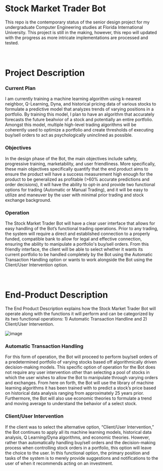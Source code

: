 # Stock Market Trader Bot
This repo is the contemporary status of the senior design project for my undergraduate Computer Engineering studies at Florida International University. This project is still in the making, however, this repo will updated with the progress as more intricate implementations are processed and tested. <br><br><br>

# Project Description
### Current Plan
I am currently training a machine learning algorithm using k-nearest neighbor, Q-Learning, Dyna, and historical pricing data of various stocks to formulate a predictive model that analyzes trends of varying positions in a portfolio. By training this model, I plan to have an algorithm that accurately forecasts the future beahvior of a stock and potentially an entire portfolio. Amongst this model, multiple high-level trading algorithms will be coherently used to optimize a portfolio and create thresholds of executing buy/sell orders to act as psychologically  uninclined as possible.

### Objectives
In the design phase of the Bot, the main objectives include safety, progressive training, marketability, and user friendliness. More specifically, these main objectives specifically quantify that the end product aims to ensure the product will have a success measurement high enough for the product to be generalized as profitable (>60% accurate predictions and order decisions), it will have the ability to opt-in and provide two functional options for trading (Automatic or Manual Trading), and it will be easy to utilize and maneuver by the user with minimal prior trading and stock exchange background. <br>

### Operation
The Stock Market Trader Bot will have a clear user interface that allows for easy handling of the Bot’s functional trading operations. Prior to any trading, the system will require a direct and established connection to a properly funded, compatible bank to allow for legal and effective connection, ensuring the ability to manipulate a portfolio's buy/sell orders. From this friendly interface, the client will be able to select whether it wants its current portfolio to be handled completely by the Bot using the Automatic Transaction Handling option or wants to work alongside the Bot using the Client/User Intervention option.<br><br><br>

# End-Product Description
The End Product Description explains how the Stock Market Trader Bot will operate along with the functions it will perform and can be categorized by its two functional operations: 1) Automatic Transaction Handline and 2) Client/User Intervention.

![image](https://user-images.githubusercontent.com/92603066/181686542-476d1349-8256-418b-ab07-0f44ae13ca6e.png)


### Automatic Transaction Handling
For this form of operation, the Bot will proceed to perform buy/sell orders of a predetermined portfolio of varying stocks based off algorithmically driven decision-making models. This specific option of operation for the Bot does not require any user intervention other than selecting a pool of stocks in which the user wishes to allow the Bot to manipulate through varying orders and exchanges. From here on forth, the Bot will use the library of machine learning algorithms it has been trained with to predict a stock’s price based on historical data analysis ranging from approximately 25 years prior. Furthermore, the Bot will also use economic theories to formulate a trend and moving average to understand the behavior of a select stock.

### Client/User Intervention
If the client was to select the alternative option, “Client/User Intervention,” the Bot continues to apply all its machine learning models, historical data analysis, Q Learning/Dyna algorithms, and economic theories. However, rather than automatically handling buy/sell orders and the decision-making process when controlling stock orders in a portfolio, this option will leave the choice to the user. In this functional option, the primary position and tasks of the system is to merely provide suggestions and notifications to the user of when it recommends acting on an investment.
